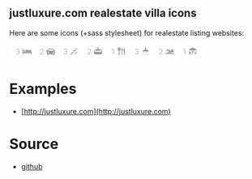 ## justluxure.com realestate villa icons

Here are some icons (+sass stylesheet) for realestate listing websites:

<img src="icons.screenshot.png"/>

# Examples

* [http://justluxure.com](http://justluxure.com)

# Source

* [github](https://github.com/coderofsalvation/justluxure.com-realestate-villa-icons)
